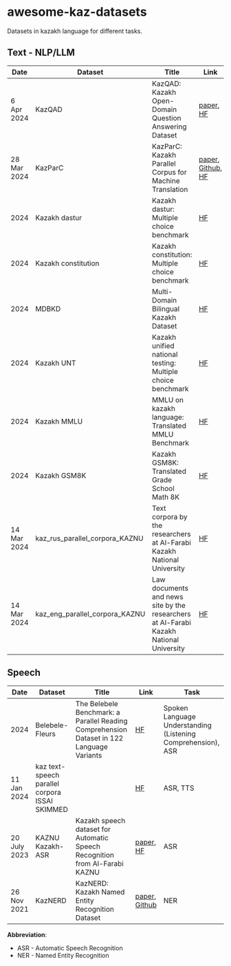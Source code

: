 # awesome-kaz-datasets
Datasets in kazakh language for different tasks.

## Text - NLP/LLM

| Date       | Dataset        | Title                                                                         | Link                                  | Task                                  |
| -----------| -------------- | ----------------------------------------------------------------------------------- | --------------------------------------| --------------------------------------|
| 6 Apr 2024 | KazQAD   | KazQAD: Kazakh Open-Domain Question Answering Dataset | [paper](https://arxiv.org/abs/2404.04487),<br>[HF](https://huggingface.co/datasets/issai/kazqad) | QA | 
| 28 Mar 2024 | KazParC   | KazParC: Kazakh Parallel Corpus for Machine Translation | [paper](https://arxiv.org/abs/2403.19399v2),<br>[Github](https://github.com/IS2AI/KazParC), <br> [HF](https://huggingface.co/datasets/issai/kazparc) | Machine Translation | 
|       2024 | Kazakh dastur   | Kazakh dastur: Multiple choice benchmark | [HF](https://huggingface.co/datasets/kz-transformers/kazakh-dastur-mc) | QA |
|       2024 | Kazakh constitution   | Kazakh constitution: Multiple choice benchmark | [HF](https://huggingface.co/datasets/kz-transformers/kazakh-constitution-mc) | QA |
|       2024 | MDBKD   | Multi-Domain Bilingual Kazakh Dataset | [HF](https://huggingface.co/datasets/kz-transformers/multidomain-kazakh-dataset) | QA |
|       2024 | Kazakh UNT   | Kazakh unified national testing: Multiple choice benchmark | [HF](https://huggingface.co/datasets/kz-transformers/kazakh-unified-national-testing-mc) | QA |
|       2024 | Kazakh MMLU   | MMLU on kazakh language: Translated MMLU Benchmark | [HF](https://huggingface.co/datasets/kz-transformers/mmlu-translated-kk) | QA |
|       2024 | Kazakh GSM8K   | Kazakh GSM8K: Translated Grade School Math 8K | [HF](https://huggingface.co/datasets/kz-transformers/gsm8k-kk-translated) | QA |
| 14 Mar 2024 | kaz_rus_parallel_corpora_KAZNU  | Text corpora by the researchers at Al-Farabi Kazakh National University  | [HF](https://huggingface.co/datasets/Dauren-Nur/kaz_rus_parallel_corpora_KAZNU) | Machine Translation |
| 14 Mar 2024 | kaz_eng_parallel_corpora_KAZNU  | Law documents and news site by the researchers at Al-Farabi Kazakh National University  | [HF](https://huggingface.co/datasets/Dauren-Nur/kaz_eng_parallel) | Machine Translation |










## Speech

| Date       | Dataset        | Title                                                                         | Link                                   | Task                                 |
| -----------| -------------- | ----------------------------------------------------------------------------------- | -------------------------------------- | ------------------------------------ |
| 2024 | Belebele-Fleurs   | The Belebele Benchmark: a Parallel Reading Comprehension Dataset in 122 Language Variants | [HF](https://huggingface.co/datasets/WueNLP/belebele-fleurs) | Spoken Language Understanding (Listening Comprehension), <br>ASR |
| 11 Jan 2024 | kaz text-speech parallel corpora ISSAI SKIMMED |  | [HF](https://huggingface.co/datasets/Dauren-Nur/ISSAI_SKIMMED) | ASR, TTS |
| 20 July 2023 | KAZNU Kazakh-ASR   |  Kazakh speech dataset for Automatic Speech Recognition from Al-Farabi KAZNU  | [paper](https://www.mdpi.com/2504-2289/7/3/132), <br> [HF](https://huggingface.co/datasets/farabi-lab/kazakh-stt) | ASR |
| 26 Nov 2021 | KazNERD   | KazNERD: Kazakh Named Entity Recognition Dataset | [paper](https://arxiv.org/abs/2111.13419), <br> [Github](https://github.com/IS2AI/KazNERD?tab=readme-ov-file#KazNerd) | NER |


**Abbreviation**:
- ASR - Automatic Speech Recognition
- NER - Named Entity Recognition


